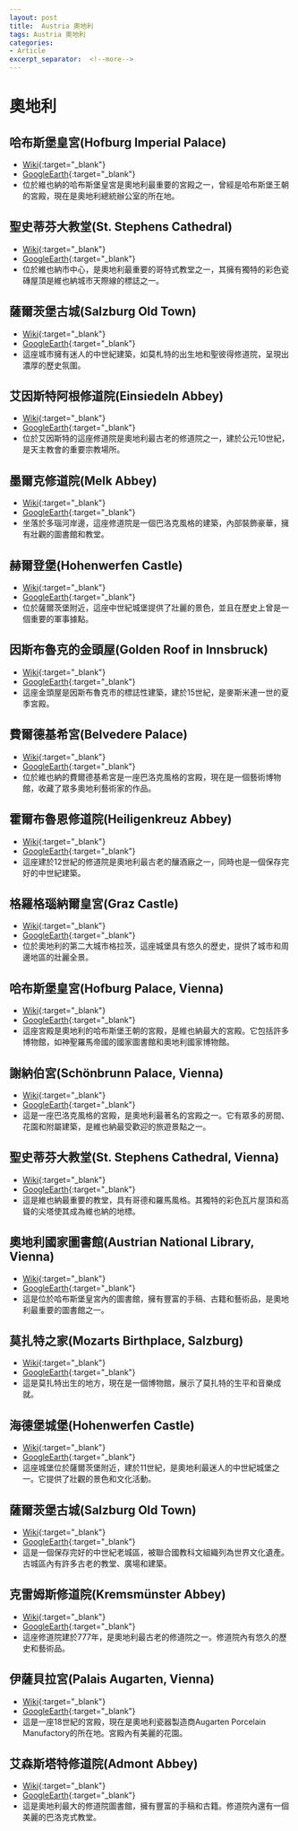 ```yaml
---
layout: post
title:  Austria 奧地利
tags: Austria 奧地利 
categories:
- Article
excerpt_separator:  <!--more-->
---
```

# 奧地利
## 哈布斯堡皇宮(Hofburg Imperial Palace)
- [Wiki](https://zh.wikipedia.org/wiki/哈布斯堡皇宮 "Wiki"){:target="_blank"} 
- [GoogleEarth](https://earth.google.com/web/search/Hofburg+Imperial+Palace "GoogleEarth"){:target="_blank"} 
- 位於維也納的哈布斯堡皇宮是奧地利最重要的宮殿之一，曾經是哈布斯堡王朝的宮殿，現在是奧地利總統辦公室的所在地。

## 聖史蒂芬大教堂(St. Stephens Cathedral)
- [Wiki](https://zh.wikipedia.org/wiki/聖史蒂芬大教堂 "Wiki"){:target="_blank"} 
- [GoogleEarth](https://earth.google.com/web/search/St.+Stephens+Cathedral "GoogleEarth"){:target="_blank"} 
- 位於維也納市中心，是奧地利最重要的哥特式教堂之一，其擁有獨特的彩色瓷磚屋頂是維也納城市天際線的標誌之一。

## 薩爾茨堡古城(Salzburg Old Town)
- [Wiki](https://zh.wikipedia.org/wiki/薩爾茨堡古城 "Wiki"){:target="_blank"} 
- [GoogleEarth](https://earth.google.com/web/search/Salzburg+Old+Town "GoogleEarth"){:target="_blank"} 
- 這座城市擁有迷人的中世紀建築，如莫札特的出生地和聖彼得修道院，呈現出濃厚的歷史氛圍。

## 艾因斯特阿根修道院(Einsiedeln Abbey)
- [Wiki](https://zh.wikipedia.org/wiki/艾因斯特阿根修道院 "Wiki"){:target="_blank"} 
- [GoogleEarth](https://earth.google.com/web/search/Einsiedeln+Abbey "GoogleEarth"){:target="_blank"} 
- 位於艾因斯特的這座修道院是奧地利最古老的修道院之一，建於公元10世紀，是天主教會的重要宗教場所。

## 墨爾克修道院(Melk Abbey)
- [Wiki](https://zh.wikipedia.org/wiki/墨爾克修道院 "Wiki"){:target="_blank"} 
- [GoogleEarth](https://earth.google.com/web/search/Melk+Abbey "GoogleEarth"){:target="_blank"} 
- 坐落於多瑙河岸邊，這座修道院是一個巴洛克風格的建築，內部裝飾豪華，擁有壯觀的圖書館和教堂。

## 赫爾登堡(Hohenwerfen Castle)
- [Wiki](https://zh.wikipedia.org/wiki/赫爾登堡 "Wiki"){:target="_blank"} 
- [GoogleEarth](https://earth.google.com/web/search/Hohenwerfen+Castle "GoogleEarth"){:target="_blank"} 
- 位於薩爾茨堡附近，這座中世紀城堡提供了壯麗的景色，並且在歷史上曾是一個重要的軍事據點。

## 因斯布魯克的金頭屋(Golden Roof in Innsbruck)
- [Wiki](https://zh.wikipedia.org/wiki/因斯布魯克的金頭屋 "Wiki"){:target="_blank"} 
- [GoogleEarth](https://earth.google.com/web/search/Golden+Roof+in+Innsbruck "GoogleEarth"){:target="_blank"} 
- 這座金頭屋是因斯布魯克市的標誌性建築，建於15世紀，是麥斯米連一世的夏季宮殿。

## 費爾德基希宮(Belvedere Palace)
- [Wiki](https://zh.wikipedia.org/wiki/費爾德基希宮 "Wiki"){:target="_blank"} 
- [GoogleEarth](https://earth.google.com/web/search/Belvedere+Palace "GoogleEarth"){:target="_blank"} 
- 位於維也納的費爾德基希宮是一座巴洛克風格的宮殿，現在是一個藝術博物館，收藏了眾多奧地利藝術家的作品。

## 霍爾布魯恩修道院(Heiligenkreuz Abbey)
- [Wiki](https://zh.wikipedia.org/wiki/霍爾布魯恩修道院 "Wiki"){:target="_blank"} 
- [GoogleEarth](https://earth.google.com/web/search/Heiligenkreuz+Abbey "GoogleEarth"){:target="_blank"} 
- 這座建於12世紀的修道院是奧地利最古老的釀酒廠之一，同時也是一個保存完好的中世紀建築。

## 格羅格瑙納爾皇宮(Graz Castle)
- [Wiki](https://zh.wikipedia.org/wiki/格羅格瑙納爾皇宮 "Wiki"){:target="_blank"} 
- [GoogleEarth](https://earth.google.com/web/search/Graz+Castle "GoogleEarth"){:target="_blank"} 
- 位於奧地利的第二大城市格拉茨，這座城堡具有悠久的歷史，提供了城市和周邊地區的壯麗全景。

## 哈布斯堡皇宮(Hofburg Palace, Vienna)
- [Wiki](https://zh.wikipedia.org/wiki/哈布斯堡皇宮 "Wiki"){:target="_blank"} 
- [GoogleEarth](https://earth.google.com/web/search/Hofburg+Palace,+Vienna "GoogleEarth"){:target="_blank"} 
- 這座宮殿是奧地利的哈布斯堡王朝的宮殿，是維也納最大的宮殿。它包括許多博物館，如神聖羅馬帝國的國家圖書館和奧地利國家博物館。

## 謝納伯宮(Schönbrunn Palace, Vienna)
- [Wiki](https://zh.wikipedia.org/wiki/謝納伯宮 "Wiki"){:target="_blank"} 
- [GoogleEarth](https://earth.google.com/web/search/Schönbrunn+Palace,+Vienna "GoogleEarth"){:target="_blank"} 
- 這是一座巴洛克風格的宮殿，是奧地利最著名的宮殿之一。它有眾多的房間、花園和附屬建築，是維也納最受歡迎的旅遊景點之一。

## 聖史蒂芬大教堂(St. Stephens Cathedral, Vienna)
- [Wiki](https://zh.wikipedia.org/wiki/聖史蒂芬大教堂 "Wiki"){:target="_blank"} 
- [GoogleEarth](https://earth.google.com/web/search/St.+Stephens+Cathedral,+Vienna "GoogleEarth"){:target="_blank"} 
- 這是維也納最重要的教堂，具有哥德和羅馬風格。其獨特的彩色瓦片屋頂和高聳的尖塔使其成為維也納的地標。

## 奧地利國家圖書館(Austrian National Library, Vienna)
- [Wiki](https://zh.wikipedia.org/wiki/奧地利國家圖書館 "Wiki"){:target="_blank"} 
- [GoogleEarth](https://earth.google.com/web/search/Austrian+National+Library,+Vienna "GoogleEarth"){:target="_blank"} 
- 這是位於哈布斯堡皇宮內的圖書館，擁有豐富的手稿、古籍和藝術品，是奧地利最重要的圖書館之一。

## 莫扎特之家(Mozarts Birthplace, Salzburg)
- [Wiki](https://zh.wikipedia.org/wiki/莫扎特之家 "Wiki"){:target="_blank"} 
- [GoogleEarth](https://earth.google.com/web/search/Mozarts+Birthplace,+Salzburg "GoogleEarth"){:target="_blank"} 
- 這是莫扎特出生的地方，現在是一個博物館，展示了莫扎特的生平和音樂成就。

## 海德堡城堡(Hohenwerfen Castle)
- [Wiki](https://zh.wikipedia.org/wiki/海德堡城堡 "Wiki"){:target="_blank"} 
- [GoogleEarth](https://earth.google.com/web/search/Hohenwerfen+Castle "GoogleEarth"){:target="_blank"} 
- 這座城堡位於薩爾茨堡附近，建於11世紀，是奧地利最迷人的中世紀城堡之一。它提供了壯觀的景色和文化活動。

## 薩爾茨堡古城(Salzburg Old Town)
- [Wiki](https://zh.wikipedia.org/wiki/薩爾茨堡古城 "Wiki"){:target="_blank"} 
- [GoogleEarth](https://earth.google.com/web/search/Salzburg+Old+Town "GoogleEarth"){:target="_blank"} 
- 這是一個保存完好的中世紀老城區，被聯合國教科文組織列為世界文化遺產。古城區內有許多古老的教堂、廣場和建築。

## 克雷姆斯修道院(Kremsmünster Abbey)
- [Wiki](https://zh.wikipedia.org/wiki/克雷姆斯修道院 "Wiki"){:target="_blank"} 
- [GoogleEarth](https://earth.google.com/web/search/Kremsmünster+Abbey "GoogleEarth"){:target="_blank"} 
- 這座修道院建於777年，是奧地利最古老的修道院之一。修道院內有悠久的歷史和藝術品。

## 伊薩貝拉宮(Palais Augarten, Vienna)
- [Wiki](https://zh.wikipedia.org/wiki/伊薩貝拉宮 "Wiki"){:target="_blank"} 
- [GoogleEarth](https://earth.google.com/web/search/Palais+Augarten,+Vienna "GoogleEarth"){:target="_blank"} 
- 這是一座18世紀的宮殿，現在是奧地利瓷器製造商Augarten Porcelain Manufactory的所在地。宮殿內有美麗的花園。

## 艾森斯塔特修道院(Admont Abbey)
- [Wiki](https://zh.wikipedia.org/wiki/艾森斯塔特修道院 "Wiki"){:target="_blank"} 
- [GoogleEarth](https://earth.google.com/web/search/Admont+Abbey "GoogleEarth"){:target="_blank"} 
- 這是奧地利最大的修道院圖書館，擁有豐富的手稿和古籍。修道院內還有一個美麗的巴洛克式教堂。

